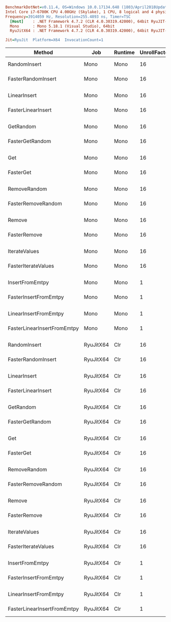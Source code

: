 ``` ini

BenchmarkDotNet=v0.11.4, OS=Windows 10.0.17134.648 (1803/April2018Update/Redstone4)
Intel Core i7-6700K CPU 4.00GHz (Skylake), 1 CPU, 8 logical and 4 physical cores
Frequency=3914059 Hz, Resolution=255.4893 ns, Timer=TSC
  [Host]    : .NET Framework 4.7.2 (CLR 4.0.30319.42000), 64bit RyuJIT-v4.7.3362.0
  Mono      : Mono 5.18.1 (Visual Studio), 64bit 
  RyuJitX64 : .NET Framework 4.7.2 (CLR 4.0.30319.42000), 64bit RyuJIT-v4.7.3362.0

Jit=RyuJit  Platform=X64  InvocationCount=1  

```
|                      Method |       Job | Runtime | UnrollFactor |         Mean |      Error |     StdDev |       Median | Ratio | RatioSD |
|---------------------------- |---------- |-------- |------------- |-------------:|-----------:|-----------:|-------------:|------:|--------:|
|                RandomInsert |      Mono |    Mono |           16 | 1,157.051 ms |  9.8378 ms |  9.2023 ms | 1,155.453 ms |  1.00 |    0.00 |
|          FasterRandomInsert |      Mono |    Mono |           16 | 1,144.384 ms | 19.1445 ms | 17.9078 ms | 1,143.439 ms |  0.99 |    0.01 |
|                             |           |         |              |              |            |            |              |       |         |
|                LinearInsert |      Mono |    Mono |           16 |   155.294 ms |  4.4085 ms |  8.9054 ms |   151.972 ms |  1.00 |    0.00 |
|          FasterLinearInsert |      Mono |    Mono |           16 |   112.635 ms |  1.5178 ms |  1.3455 ms |   111.921 ms |  0.70 |    0.05 |
|                             |           |         |              |              |            |            |              |       |         |
|                   GetRandom |      Mono |    Mono |           16 |   814.317 ms |  9.0403 ms |  7.5491 ms |   815.993 ms |  1.00 |    0.00 |
|             FasterGetRandom |      Mono |    Mono |           16 |   804.241 ms |  6.9576 ms |  5.8099 ms |   805.618 ms |  0.99 |    0.01 |
|                             |           |         |              |              |            |            |              |       |         |
|                         Get |      Mono |    Mono |           16 |   130.000 ms |  1.0300 ms |  0.9634 ms |   130.121 ms |  1.00 |    0.00 |
|                   FasterGet |      Mono |    Mono |           16 |    84.981 ms |  1.3049 ms |  1.2206 ms |    84.844 ms |  0.65 |    0.01 |
|                             |           |         |              |              |            |            |              |       |         |
|                RemoveRandom |      Mono |    Mono |           16 |   264.220 ms |  3.4297 ms |  3.2081 ms |   263.359 ms |  1.00 |    0.00 |
|          FasterRemoveRandom |      Mono |    Mono |           16 |   276.978 ms |  5.4150 ms |  9.1950 ms |   273.573 ms |  1.06 |    0.05 |
|                             |           |         |              |              |            |            |              |       |         |
|                      Remove |      Mono |    Mono |           16 |    54.172 ms |  0.9387 ms |  0.7329 ms |    54.088 ms |  1.00 |    0.00 |
|                FasterRemove |      Mono |    Mono |           16 |    41.371 ms |  0.5023 ms |  0.4699 ms |    41.177 ms |  0.76 |    0.01 |
|                             |           |         |              |              |            |            |              |       |         |
|               IterateValues |      Mono |    Mono |           16 |    56.544 ms |  0.6377 ms |  0.5965 ms |    56.276 ms |  1.00 |    0.00 |
|         FasterIterateValues |      Mono |    Mono |           16 |     8.841 ms |  0.1303 ms |  0.1155 ms |     8.821 ms |  0.16 |    0.00 |
|                             |           |         |              |              |            |            |              |       |         |
|             InsertFromEmtpy |      Mono |    Mono |            1 |   288.754 ms |  6.8444 ms |  7.6076 ms |   285.830 ms |  1.00 |    0.00 |
|       FasterInsertFromEmtpy |      Mono |    Mono |            1 |   435.804 ms |  8.5576 ms |  8.0048 ms |   433.467 ms |  1.51 |    0.05 |
|                             |           |         |              |              |            |            |              |       |         |
|       LinearInsertFromEmtpy |      Mono |    Mono |            1 |   278.482 ms |  1.5456 ms |  1.3702 ms |   278.076 ms |  1.00 |    0.00 |
| FasterLinearInsertFromEmtpy |      Mono |    Mono |            1 |   408.326 ms |  5.3396 ms |  4.9946 ms |   406.638 ms |  1.47 |    0.02 |
|                             |           |         |              |              |            |            |              |       |         |
|                RandomInsert | RyuJitX64 |     Clr |           16 | 1,068.786 ms | 10.4863 ms |  8.7565 ms | 1,066.500 ms |  1.00 |    0.00 |
|          FasterRandomInsert | RyuJitX64 |     Clr |           16 | 1,032.400 ms | 20.4896 ms | 28.7236 ms | 1,022.684 ms |  0.96 |    0.03 |
|                             |           |         |              |              |            |            |              |       |         |
|                LinearInsert | RyuJitX64 |     Clr |           16 |   114.405 ms |  1.5125 ms |  1.2630 ms |   114.450 ms |  1.00 |    0.00 |
|          FasterLinearInsert | RyuJitX64 |     Clr |           16 |    48.417 ms |  0.4309 ms |  0.3819 ms |    48.316 ms |  0.42 |    0.01 |
|                             |           |         |              |              |            |            |              |       |         |
|                   GetRandom | RyuJitX64 |     Clr |           16 |   750.068 ms | 16.9162 ms | 18.1002 ms |   746.399 ms |  1.00 |    0.00 |
|             FasterGetRandom | RyuJitX64 |     Clr |           16 |   549.622 ms | 10.9352 ms | 22.5830 ms |   544.079 ms |  0.75 |    0.04 |
|                             |           |         |              |              |            |            |              |       |         |
|                         Get | RyuJitX64 |     Clr |           16 |    92.497 ms |  1.8407 ms |  2.3934 ms |    92.189 ms |  1.00 |    0.00 |
|                   FasterGet | RyuJitX64 |     Clr |           16 |    48.474 ms |  1.1534 ms |  3.3461 ms |    46.844 ms |  0.51 |    0.03 |
|                             |           |         |              |              |            |            |              |       |         |
|                RemoveRandom | RyuJitX64 |     Clr |           16 |   239.423 ms |  4.9032 ms |  8.4578 ms |   235.712 ms |  1.00 |    0.00 |
|          FasterRemoveRandom | RyuJitX64 |     Clr |           16 |   220.601 ms | 11.0386 ms | 32.2000 ms |   207.192 ms |  0.90 |    0.13 |
|                             |           |         |              |              |            |            |              |       |         |
|                      Remove | RyuJitX64 |     Clr |           16 |    65.519 ms |  1.7428 ms |  4.9723 ms |    63.130 ms |  1.00 |    0.00 |
|                FasterRemove | RyuJitX64 |     Clr |           16 |    27.785 ms |  0.2351 ms |  0.1963 ms |    27.778 ms |  0.41 |    0.04 |
|                             |           |         |              |              |            |            |              |       |         |
|               IterateValues | RyuJitX64 |     Clr |           16 |    28.598 ms |  0.4229 ms |  0.3531 ms |    28.461 ms |  1.00 |    0.00 |
|         FasterIterateValues | RyuJitX64 |     Clr |           16 |     5.867 ms |  0.1138 ms |  0.1118 ms |     5.837 ms |  0.20 |    0.01 |
|                             |           |         |              |              |            |            |              |       |         |
|             InsertFromEmtpy | RyuJitX64 |     Clr |            1 |   319.075 ms |  5.9402 ms |  5.5564 ms |   319.257 ms |  1.00 |    0.00 |
|       FasterInsertFromEmtpy | RyuJitX64 |     Clr |            1 |   343.699 ms |  6.7956 ms | 10.9736 ms |   343.752 ms |  1.08 |    0.03 |
|                             |           |         |              |              |            |            |              |       |         |
|       LinearInsertFromEmtpy | RyuJitX64 |     Clr |            1 |   320.576 ms |  6.1983 ms |  6.8894 ms |   319.185 ms |  1.00 |    0.00 |
| FasterLinearInsertFromEmtpy | RyuJitX64 |     Clr |            1 |   319.072 ms |  6.3039 ms | 10.3576 ms |   321.658 ms |  0.99 |    0.04 |
